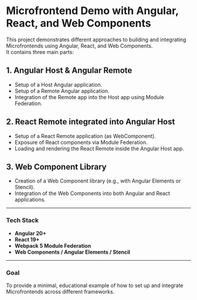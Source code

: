 # Microfrontend Demo with Angular, React, and Web Components

This project demonstrates different approaches to building and integrating Microfrontends using Angular, React, and Web Components.  
It contains three main parts:

## 1. Angular Host & Angular Remote
- Setup of a Host Angular application.  
- Setup of a Remote Angular application.  
- Integration of the Remote app into the Host app using Module Federation.  

## 2. React Remote integrated into Angular Host
- Setup of a React Remote application (as WebComponent).  
- Exposure of React components via Module Federation.  
- Loading and rendering the React Remote inside the Angular Host app.  

## 3. Web Component Library
- Creation of a Web Component library (e.g., with Angular Elements or Stencil).  
- Integration of the Web Components into both Angular and React applications.  

---

### Tech Stack
- **Angular 20+**  
- **React 19+**  
- **Webpack 5 Module Federation**  
- **Web Components / Angular Elements / Stencil**  

---

### Goal
To provide a minimal, educational example of how to set up and integrate Microfrontends across different frameworks.
